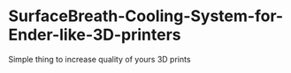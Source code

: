 # SurfaceBreath-Cooling-System-for-Ender-like-3D-printers
Simple thing to increase quality of yours 3D prints
